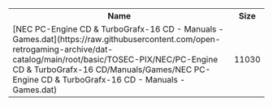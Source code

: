 <table>
<tr><th>Name</th><th>Size</th></tr>
<tr><td>
[NEC PC-Engine CD & TurboGrafx-16 CD - Manuals - Games.dat](https://raw.githubusercontent.com/open-retrogaming-archive/dat-catalog/main/root/basic/TOSEC-PIX/NEC/PC-Engine CD & TurboGrafx-16 CD/Manuals/Games/NEC PC-Engine CD & TurboGrafx-16 CD - Manuals - Games.dat)
</td><td>11030</td></tr>
</table>
